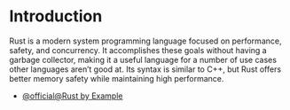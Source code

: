 # Introduction

Rust is a modern system programming language focused on performance, safety, and concurrency. It accomplishes these goals without having a garbage collector, making it a useful language for a number of use cases other languages aren’t good at. Its syntax is similar to C++, but Rust offers better memory safety while maintaining high performance.

- [@official@Rust by Example](https://doc.rust-lang.org/stable/rust-by-example/index.html)
